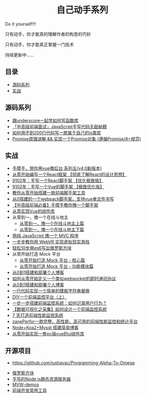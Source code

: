 <h1 align="center">自己动手系列</h1>

Do it yourself!!!

只有动手，你才能真的理解作者的构思的巧妙

只有动手，你才能真正掌握一门技术

持续更新中……


## 目录

* [源码系列](#源码系列)
* [实战](#实战)


## 源码系列


 * [跟underscore一起学如何写函数库](https://juejin.im/post/5c7e9680e51d451581086bc4)
 * [「中高级前端面试」JavaScript手写代码无敌秘籍](https://juejin.im/post/5c9c3989e51d454e3a3902b6)
 * [如何用不到200行代码写一款属于自己的js类库](https://juejin.im/post/5d1e26a2e51d45595319e3a9)
 * [Promise原理讲解 && 实现一个Promise对象 (遵循Promise/A+规范)](https://juejin.im/post/5aa7868b6fb9a028dd4de672)
 
## 实战
 * [手摸手，带你用vue撸后台 系列五(v4.0新版本)](https://juejin.im/post/5c92ff94f265da6128275a85)
 * [从零开始编写一个React框架 【彻底了解React的设计思想】](https://segmentfault.com/a/1190000020034137#articleHeader0)
 * [9102年：手写一个React脚手架 【优化极致版】](https://segmentfault.com/a/1190000019126657)
 * [9102年：手写一个Vue的脚手架 【极致优化版】](https://segmentfault.com/a/1190000019207033)
 * [教你从零开始搭建一款前端脚手架工具](https://segmentfault.com/a/1190000006190814)
 * [从0搭建的一个webpack脚手架，支持vue单文件书写](https://juejin.im/post/5cc55c336fb9a032086dd701)
 * [【中高级前端必备】手摸手教你撸一个脚手架](https://juejin.im/post/5d37d982e51d45108c59a635)
 * [从零实现Vue的组件库](https://juejin.im/post/5c0b8ece5188254f9e2809fe)
 * 从零到一，撸一个在线斗地主
    * [从零到一，撸一个在线斗地主上篇](http://www.alloyteam.com/2019/07/13829/)
    * [从零到一，撸一个在线斗地主下篇](http://www.alloyteam.com/2019/07/13834/)
 * [用纯 JavaScript 撸一个 MVC 程序](https://segmentfault.com/a/1190000020007033)
 * [一步步教你用 WebVR 实现虚拟现实游戏](https://segmentfault.com/a/1190000019135847)
 * [轻松10步用es6写出俄罗斯方块](https://segmentfault.com/a/1190000008181905)
 * 从零开始打造 Mock 平台
    * [从零开始打造 Mock 平台 - 核心篇](https://juejin.im/post/5a746514f265da4e8e7835bd)
    * [从零开始打造 Mock 平台 - 功能模块篇](https://juejin.im/post/5a7a8f195188257a6a78b457)
 * [从0到1搭建和部署个人博客](https://juejin.im/post/5ae170e1f265da0b7527d0dc)
 * [如何从零开始定义一个类似websocket的即时通讯协议](https://segmentfault.com/a/1190000019560096)
 * [从0到1搭建和部署个人博客](https://juejin.im/post/5ae170e1f265da0b7527d0dc)
 * [一行代码实现一个简单的模板字符串替换](https://github.com/jawil/blog/issues/32)
 * [DIY一个前端监控平台（上）](https://juejin.im/post/5c8cd7bd5188257ed47b22fe)
 * [一步一步搭建前端监控系统：如何记录用户行为？](https://juejin.im/post/5d44ec1cf265da039a2869c0)
 * [【数据可视化之采集】如何设计一个前端监控系统](https://juejin.im/entry/58834ecb1b69e60058d8f73a)
 * [7 天打造前端性能监控系统](http://fex.baidu.com/blog/2014/05/build-performance-monitor-in-7-days/)
 * [zanePerfor一款完整、高性能、高可用的前端性能监控和统计平台](https://github.com/wangweianger/zanePerfor)
 * [Node+Koa2+Mysql 搭建简易博客](http://www.wclimb.site/2017/07/12/Node-Koa2-Mysql-%E6%90%AD%E5%BB%BA%E7%AE%80%E6%98%93%E5%8D%9A%E5%AE%A2/)
 * [从零开始实现一套pc端vue的ui组件库](https://segmentfault.com/a/1190000020193444)


## 开源项目
- https://github.com/justjavac/Programming-Alpha-To-Omega
 * [俄罗斯方块](https://github.com/timmyLan/tetris)
 * [手写的Node.js静态资源服务器](https://segmentfault.com/a/1190000019936510)
 * [MVW-demos](https://github.com/livoras/MVW-demos)
 * [前端开发常用工具](https://github.com/yimogit/metools-plugin)

